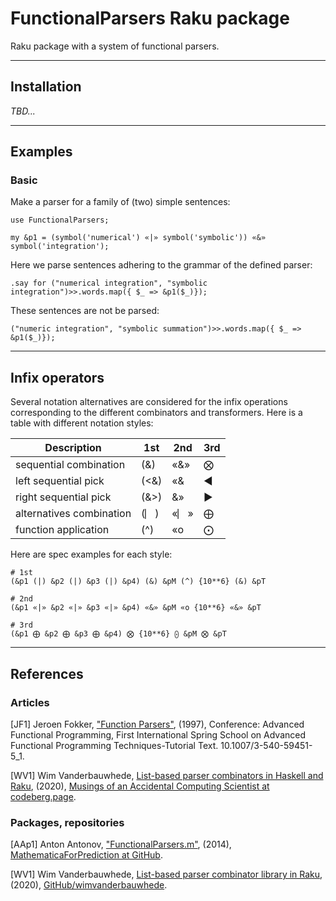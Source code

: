 # FunctionalParsers Raku package

Raku package with a system of functional parsers.

-----

## Installation

*TBD...*

-----

## Examples

### Basic

Make a parser for a family of (two) simple sentences:

```perl6
use FunctionalParsers;

my &p1 = (symbol('numerical') «|» symbol('symbolic')) «&» symbol('integration');
```

Here we parse sentences adhering to the grammar of the defined parser:

```perl6
.say for ("numerical integration", "symbolic integration")>>.words.map({ $_ => &p1($_)});
```

These sentences are not be parsed:

```perl6
("numeric integration", "symbolic summation")>>.words.map({ $_ => &p1($_)});
```

-----

## Infix operators

Several notation alternatives are considered for the infix operations corresponding to
the different combinators and transformers. Here is a table with different notation styles:

| Description              | 1st  | 2nd | 3rd |
|--------------------------|------|----|----|
| sequential combination   | (&)  | «&» | ⨂  |
| left sequential pick     | (<&) | «& | ◀  |
| right sequential pick    | (&>) | &» | ▶  |
| alternatives combination | (⎸)  | «⎸» | ⨁  |
| function application     | (^)  | «o | ⨀  |

Here are spec examples for each style:

```
# 1st
(&p1 (|) &p2 (|) &p3 (|) &p4) (&) &pM (^) {10**6} (&) &pT

# 2nd 
(&p1 «|» &p2 «|» &p3 «|» &p4) «&» &pM «o {10**6} «&» &pT

# 3rd
(&p1 ⨁ &p2 ⨁ &p3 ⨁ &p4) ⨂ {10**6} ⨀ &pM ⨂ &pT

```

-----

## References

### Articles

[JF1] Jeroen Fokker,
["Function Parsers"](https://www.researchgate.net/publication/2426266_Functional_Parsers), 
(1997),
Conference: Advanced Functional Programming, 
First International Spring School on Advanced Functional Programming Techniques-Tutorial Text.
10.1007/3-540-59451-5_1.

[WV1] Wim Vanderbauwhede,
[List-based parser combinators in Haskell and Raku](https://limited.systems/articles/list-based-parser-combinators/),
(2020),
[Musings of an Accidental Computing Scientist at codeberg.page](https://wimvanderbauwhede.codeberg.page).

### Packages, repositories

[AAp1] Anton Antonov,
["FunctionalParsers.m"](https://github.com/antononcube/MathematicaForPrediction/blob/master/FunctionalParsers.m),
(2014),
[MathematicaForPrediction at GitHub](https://github.com/antononcube/MathematicaForPrediction).

[WV1] Wim Vanderbauwhede,
[List-based parser combinator library in Raku](https://github.com/wimvanderbauwhede/list-based-combinators-raku),
(2020),
[GitHub/wimvanderbauwhede](https://github.com/wimvanderbauwhede).